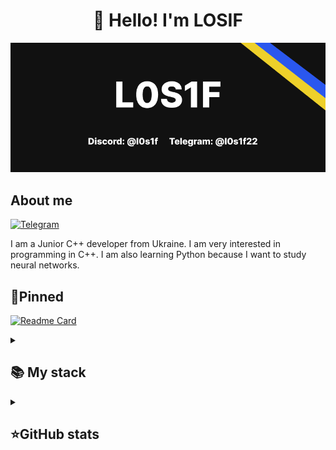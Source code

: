 <h1 align="center">👋 Hello! I'm LOSIF </h1>

<p align="center">
 <img width="600" src="photo1.png" alt="photo1"/>
</p>

## About me
[![Telegram](https://img.shields.io/badge/-Telegram-2CA5E0?style=flat&logo=telegram&logoColor=white)](https://t.me/l0s1f22)

I am a Junior C++ developer from Ukraine. 
I am very interested in programming in C++. I am also learning Python because I want to study neural networks.

## 📌Pinned
[![Readme Card](https://github-readme-stats.vercel.app/api/pin/?username=Losif22&repo=NumReader&theme=dark&bg_color=673ffds&)](https://github.com/Losif22/NumReader)


<details align="left">
  <summary><h2><b>📚 My stack</b></h2></summary>
  <p>
    <h3>Langs</h3>
    <img src="https://skillicons.dev/icons?i=cpp,py,html,css,&perline=4" />
    <h3>Frameworks / Tools</h3>
    <img src="https://skillicons.dev/icons?i=unreal,cmake,qt,git,&perline=4" />
    <h3>Software</h3>
    <img src="https://skillicons.dev/icons?i=visualstudio,vscode,pycharm&perline=3" />
    <br>
  </p>
</details>


<details align="left">
  <summary><h2><b>⭐GitHub stats</b></h2></summary>
  <p>
   <img src="https://github-readme-stats.vercel.app/api/top-langs/?username=Losif22&theme=dracula&layout=compact&hide_border=true&bg_color=00000000" />
   <br>
   <img src="https://github-readme-stats.vercel.app/api?username=Losif22&count_private=true&show_icons=true&theme=dracula&hide_border=true&bg_color=00000000" />
    <br>
   <img src="https://metrics.lecoq.io/baggerfast" />
  </p>
</details>

